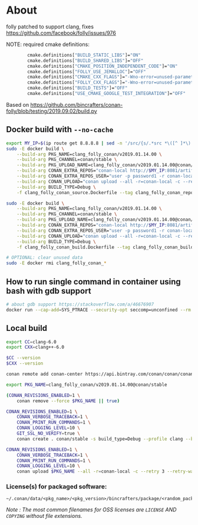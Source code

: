 # About

folly patched to support clang, fixes https://github.com/facebook/folly/issues/976

NOTE: required cmake definitions:

```bash
        cmake.definitions["BUILD_STATIC_LIBS"]="ON"
        cmake.definitions["BUILD_SHARED_LIBS"]="OFF"
        cmake.definitions["CMAKE_POSITION_INDEPENDENT_CODE"]="ON"
        cmake.definitions["FOLLY_USE_JEMALLOC"]="OFF"
        cmake.definitions["CMAKE_CXX_FLAGS"]="-Wno-error=unused-parameter"
        cmake.definitions["FOLLY_CXX_FLAGS"]="-Wno-error=unused-parameter"
        cmake.definitions["BUILD_TESTS"]="OFF"
        cmake.definitions["USE_CMAKE_GOOGLE_TEST_INTEGRATION"]="OFF"
```

Based on https://github.com/bincrafters/conan-folly/blob/testing/2019.09.02/build.py

## Docker build with `--no-cache`

```bash
export MY_IP=$(ip route get 8.8.8.8 | sed -n '/src/{s/.*src *\([^ ]*\).*/\1/p;q}')
sudo -E docker build \
    --build-arg PKG_NAME=clang_folly_conan/v2019.01.14.00 \
    --build-arg PKG_CHANNEL=conan/stable \
    --build-arg PKG_UPLOAD_NAME=clang_folly_conan/v2019.01.14.00@conan/stable \
    --build-arg CONAN_EXTRA_REPOS="conan-local http://$MY_IP:8081/artifactory/api/conan/conan False" \
    --build-arg CONAN_EXTRA_REPOS_USER="user -p password1 -r conan-local admin" \
    --build-arg CONAN_UPLOAD="conan upload --all -r=conan-local -c --retry 3 --retry-wait 10 --force" \
    --build-arg BUILD_TYPE=Debug \
    -f clang_folly_conan_source.Dockerfile --tag clang_folly_conan_repoadd_source_install . --no-cache

sudo -E docker build \
    --build-arg PKG_NAME=clang_folly_conan/v2019.01.14.00 \
    --build-arg PKG_CHANNEL=conan/stable \
    --build-arg PKG_UPLOAD_NAME=clang_folly_conan/v2019.01.14.00@conan/stable \
    --build-arg CONAN_EXTRA_REPOS="conan-local http://$MY_IP:8081/artifactory/api/conan/conan False" \
    --build-arg CONAN_EXTRA_REPOS_USER="user -p password1 -r conan-local admin" \
    --build-arg CONAN_UPLOAD="conan upload --all -r=conan-local -c --retry 3 --retry-wait 10 --force" \
    --build-arg BUILD_TYPE=Debug \
    -f clang_folly_conan_build.Dockerfile --tag clang_folly_conan_build_package_export_test_upload . --no-cache

# OPTIONAL: clear unused data
sudo -E docker rmi clang_folly_conan_*
```

## How to run single command in container using bash with gdb support

```bash
# about gdb support https://stackoverflow.com/a/46676907
docker run --cap-add=SYS_PTRACE --security-opt seccomp=unconfined --rm --entrypoint="/bin/bash" -v "$PWD":/home/u/project_copy -w /home/u/project_copy -p 50051:50051 --name DEV_clang_folly_conan clang_folly_conan -c pwd
```

## Local build

```bash
export CC=clang-6.0
export CXX=clang++-6.0

$CC --version
$CXX --version

conan remote add conan-center https://api.bintray.com/conan/conan/conan-center False

export PKG_NAME=clang_folly_conan/v2019.01.14.00@conan/stable

(CONAN_REVISIONS_ENABLED=1 \
    conan remove --force $PKG_NAME || true)

CONAN_REVISIONS_ENABLED=1 \
    CONAN_VERBOSE_TRACEBACK=1 \
    CONAN_PRINT_RUN_COMMANDS=1 \
    CONAN_LOGGING_LEVEL=10 \
    GIT_SSL_NO_VERIFY=true \
    conan create . conan/stable -s build_type=Debug --profile clang --build missing -o openssl:shared=True

CONAN_REVISIONS_ENABLED=1 \
    CONAN_VERBOSE_TRACEBACK=1 \
    CONAN_PRINT_RUN_COMMANDS=1 \
    CONAN_LOGGING_LEVEL=10 \
    conan upload $PKG_NAME --all -r=conan-local -c --retry 3 --retry-wait 10 --force
```

### License(s) for packaged software:

    ~/.conan/data/<pkg_name>/<pkg_version>/bincrafters/package/<random_package_id>/license/<LICENSE_FILES_HERE>

*Note :   The most common filenames for OSS licenses are `LICENSE` AND `COPYING` without file extensions.*
